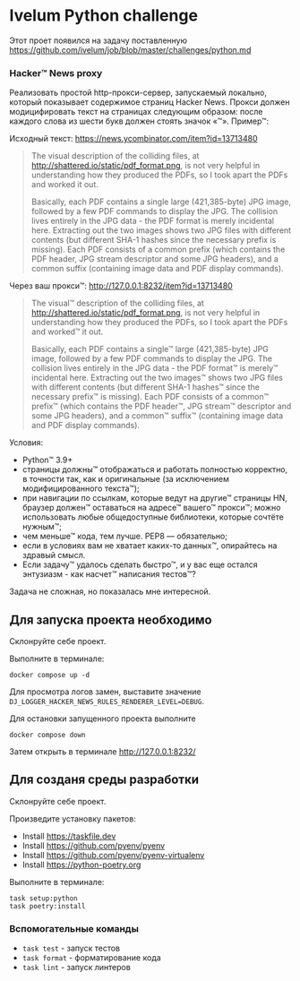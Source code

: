 # Ivelum Python challenge

Этот проет появился на задачу поставленную https://github.com/ivelum/job/blob/master/challenges/python.md

### Hacker™ News proxy
Реализовать простой http-прокси-сервер, запускаемый локально, который показывает содержимое страниц Hacker News. Прокси должен модицифировать текст на страницах следующим образом: после каждого слова из шести букв должен стоять значок «™». Пример™:

Исходный текст: https://news.ycombinator.com/item?id=13713480

> The visual description of the colliding files, at
http://shattered.io/static/pdf_format.png, is not very helpful
in understanding how they produced the PDFs, so I took apart
the PDFs and worked it out.
> 
> Basically, each PDF contains a single large (421,385-byte) JPG
image, followed by a few PDF commands to display the JPG. The
collision lives entirely in the JPG data - the PDF format is
merely incidental here. Extracting out the two images shows two
JPG files with different contents (but different SHA-1 hashes
since the necessary prefix is missing). Each PDF consists of a
common prefix (which contains the PDF header, JPG stream
descriptor and some JPG headers), and a common suffix (containing
image data and PDF display commands).

Через ваш прокси™: http://127.0.0.1:8232/item?id=13713480

> The visual™ description of the colliding files, at
http://shattered.io/static/pdf_format.png, is not very helpful
in understanding how they produced the PDFs, so I took apart
the PDFs and worked™ it out.
>
> Basically, each PDF contains a single™ large (421,385-byte) JPG
image, followed by a few PDF commands to display the JPG. The
collision lives entirely in the JPG data - the PDF format™ is
merely™ incidental here. Extracting out the two images™ shows two
JPG files with different contents (but different SHA-1 hashes™
since the necessary prefix™ is missing). Each PDF consists of a
common™ prefix™ (which contains the PDF header™, JPG stream™
descriptor and some JPG headers), and a common™ suffix™ (containing
image data and PDF display commands).

Условия:

- Python™ 3.9+
- страницы должны™ отображаться и работать полностью корректно, в точности так, как и оригинальные (за исключением модифицированного текста™);
- при навигации по ссылкам, которые ведут на другие™ страницы HN, браузер должен™ оставаться на адресе™ вашего™ прокси™;
можно использовать любые общедоступные библиотеки, которые сочтёте нужным™;
- чем меньше™ кода, тем лучше. PEP8 — обязательно;
- если в условиях вам не хватает каких-то данных™, опирайтесь на здравый смысл.
- Если задачу™ удалось сделать быстро™, и у вас еще остался энтузиазм - как насчет™ написания тестов™?

Задача не сложная, но показалась мне интересной.

## Для запуска проекта необходимо

Склонруйте себе проект.

Выполните в терминале:
```shell
docker compose up -d
```

Для просмотра логов замен, выставите значение `DJ_LOGGER_HACKER_NEWS_RULES_RENDERER_LEVEL=DEBUG`.

Для остановки запущенного проекта выполните
```shell
docker compose down
```

Затем открыть в терминале http://127.0.0.1:8232/

## Для созданя среды разработки

Склонруйте себе проект.

Произведите установку пакетов:
- Install https://taskfile.dev
- Install https://github.com/pyenv/pyenv
- Install https://github.com/pyenv/pyenv-virtualenv
- Install https://python-poetry.org

Выполните в терминале:
```shell
task setup:python
task poetry:install
```

### Вспомогательные команды

- `task test` - запуск тестов
- `task format` - форматирование кода
- `task lint` - запуск линтеров

